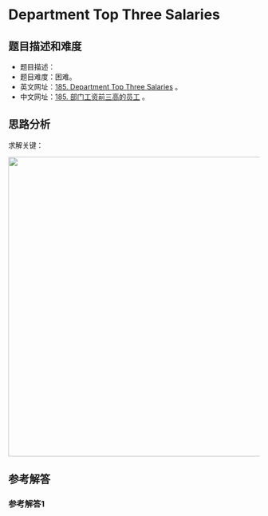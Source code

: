 # Department Top Three Salaries

## 题目描述和难度
+ 题目描述：
+ 题目难度：困难。
+ 英文网址：[185. Department Top Three Salaries](https://leetcode.com/problems/department-top-three-salaries/description/)  。
+ 中文网址：[185. 部门工资前三高的员工](https://leetcode-cn.com/problems/department-top-three-salaries/description/)  。
## 思路分析
求解关键：

<img src="https://liweiwei1419.github.io/images/leetcode-solution/" width="600">

## 参考解答
### 参考解答1

```java

```